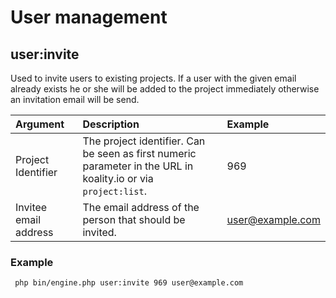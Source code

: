# User management

## user:invite

Used to invite users to existing projects. If a user with the given email already exists he or she will be added to the project immediately otherwise an invitation email will be send.  

| Argument   | Description | Example | 
|:----------- |:----------- |:--------|
| Project Identifier      | The project identifier. Can be seen as first numeric parameter in the URL in koality.io or via `project:list`.       | 969
| Invitee email address   | The email address of the person that should be invited.     | user@example.com

### Example

```shell
 php bin/engine.php user:invite 969 user@example.com
```
